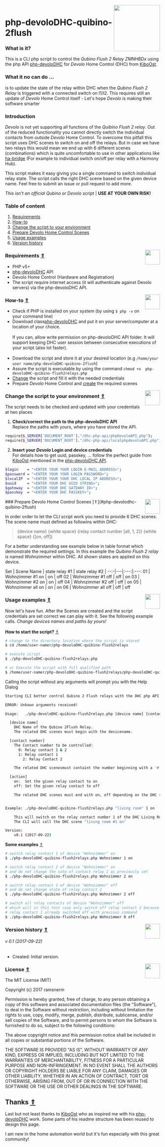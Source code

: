<img align="right" src="/README-Assets/qubino_control.jpg" width="150">

# php-devoloDHC-quibino-2flush

### What is it?

This is a CLI php script to control the *Qubino Flush 2 Relay ZMNHBDx* using the php API [php-devoloDHC](https://github.com/KiboOst/php-devoloDHC) for *Devolo* Home Control (DHC) from [KiboOst](https://github.com/KiboOst).

### What it no can do ...
is to update the state of the relay within DHC when the *Qubino Flush 2 Relay* is triggered with a connected switch on I1/I2. This requires still an update of *Devolo* Home Control itself - Let's hope *Devolo* is making their software smarter

### Introduction

*Devolo* is not yet supporting all functions of the *Quibino Flush 2 relay*. Out of the reduced functionality you cannot directly switch the individual contacts from outside *Devolo* Home Control. To overcome this pitfall this script uses DHC scenes to switch on and off the relays. But in case we have two relays this would mean we end up with 6 different scenes (combinations) which is quite uncomfortable to use in other applications like [ha-bridge](https://github.com/bwssytems/ha-bridge) (For example to individual switch on/off per relay with a Harmony Hub).

This script makes it easy giving you a single command to switch individual relay state. The script calls the right DHC scene based on the given device name. Feel free to submit an issue or pull request to add more.

*This isn't an official Qubino or Devolo script* | **USE AT YOUR OWN RISK!<br />**

### Table of content
1. [Requirements](#requirements)<br />
1. [How-to](#how-to)<br />
  1. [Change the script to your environment](#change-the-script-to-your-environment)<br />
  1. [Prepare Devolo Home Control Scenes](#prepare-devolo-home-control-scenes)<br />
1. [Usage examples](#usage-example)<br />
1. [Version history](#version-history)<br />

<img align="right" src="/README-Assets/questionmark.png" width="48">

### Requirements  [&#8657;](#php-devolodhc-quibino-2flush)

- PHP v5+
- [php-devoloDHC](https://github.com/KiboOst/php-devoloDHC) API
- Devolo Home Control (Hardware and Registration)
- The script require internet access (it will authenticate against Devolo servers) via the php-devoloDHC API.

<img align="right" src="/README-Assets/read.png" width="48">

### How-to [&#8657;](#php-devolodhc-quibino-2flush)

- Check if PHP is installed on your system (by using ```$ php -v``` on your command line)
- Download class[php-devoloDHC](https://github.com/KiboOst/php-devoloDHC) and put it on your server/computer at a location of your choice.<br><br>If you can, allow write permission on php-devoloDHC API folder. It will support keeping DHC user session between consecutive executions of your script (also lot faster).<br><br>
- Download the script and store it at your desired location (e.g ```/home/your user name/php-devoloDHC-quibino-2flush```)
- Assure the script is executable by using the command ```chmod +x  php-devoloDHC-quibino-flush2relays.php```
- [Change](#change-the-script-to-your-environment) the script and fill it with the needed credentials
- Prepare *Devolo* Home Control and [create](#prepare-devolo-home-control-scenes) the required scenes

<img align="right" src="/README-Assets/requirements.png" width="48">

### Change the script to your environment [&#8657;](#php-devolodhc-quibino-2flush)

The script needs to be checked and updated with your credentials at two places

 1. **Check/correct the path to the php-devoloDHC API**<br>
 Replace the paths with yours, where you have stored the API.
 ```bash
 require($_SERVER['DOCUMENT_ROOT']."/dhc-php-api/phpDevoloAPI.php");
 require($_SERVER['DOCUMENT_ROOT']."/dhc-php-api/localphpdevoloAPI.php");
 ```
 2. **Insert your *Devolo* Login and device credentials**<br>
 For details how to get uuid, passkey, ... follow the perfect guide from [KiboOst](https://github.com/KiboOst) mentioned in the [php-devoloDHC API](https://github.com/KiboOst/php-devoloDHC).

  ```bash
 $login    = "<ENTER YOUR YOUR LOGIN E-MAIL ADDRESS>";
 $password = "<ENTER YOUR YOUR LOGIN PASSWORD>";
 $localIP  = "<ENTER YOUR YOUR DHC LOCAL IP ADDRESS>";
 $uuid     = "<ENTER YOUR DHC UUID STRING>";
 $gateway  = "<ENTER YOUR DHC GATEWAY ID>";
 $passkey  = "<ENTER YOUR DHC PASSKEY>";
 ```

<img align="right" src="/README-Assets/requirements.png" width="48">
### Prepare Devolo Home Control Scenes [&#8657;](#php-devolodhc-quibino-2flush)

In order order to let the CLI script work you need to provide 6 DHC scenes. The scene name must defined as followins within DHC:

> {device name} {white space} {relay contact number [all, 1, 2]} {white space} {[on, off]}

For a better understanding see example below in table format which demonstrate the required settings. In this example the *Quibino Flush 2 relay* is named *Wohnzimmer* within DHC. All shown states are applied on this device.


Set | Scene Name | state relay #1 | state relay #2 |
--:-|---|:---:|:---:
01 | Wohnzimmer #1 on | on | off
02 | Wohnzimmer #1 off | off | on
03 | Wohnzimmer #2 on | on | off
04 | Wohnzimmer #2 off | off | on
05 | Wohnzimmer all on | on | on
06 | Wohnzimmer all off | off | off


<img align="right" src="/README-Assets/set.png" width="48">

### Usage examples [&#8657;](#php-devolodhc-quibino-2flush)

Now let's have fun. After the Scenes are created and the script credentials are set correct we can play with it. See the following example calls. *Change devices names and paths by yours!*<br>
  <br>
**How to start the script?** [&#8657;](#php-devolodhc-quibino-2flush)

```bash
# change to the directory location where the script is stored
$ cd /home/user-namer/php-devoloDHC-quibino-flush2relays

# execute script
$ ./php-devoloDHC-quibino-flush2relays.php

# or Execute the script with full qualified path
$ /home/user-namer/php-devoloDHC-quibino-flush2relays/php-devoloDHC-quibino-flush2relays.php
```

Calling the script without any arguments will prompt you with the Help Dialog

```bash
Starting CLI better control Qubino 2 Flush relays with the DHC php API ...

ERROR: Unkown arguments received!

Usage:   ./php-devoloDHC-quibino-flush2relays.php [device name] [contact number] [action]

  [device name]
    DHC Name of the Qubino 2Flush Relay.
    The related DHC scenes must begin with the devicename.

  [contact number]
    The Contact number to be controlled:
      0: Relay contact 1 & 2
      1: Relay contact 1
	    2: Relay Contact 2

    The related DHC scenesmust containt the number beginning with a '#'.

  [action]
    on:  Set the given relay contact to on
    off: Set the given relay contact to off

    The related DHC scenes must end with on, off depending on the DHC rule function


Example: ./php-devoloDHC-quibino-flush2relays.php "living room" 1 on

    This will switch on the relay contact number 1 of the DHC Living Room device.
    The CLI will call the DHC scene "living room #1 on"

Version:
    v0.1 (2017-09-22)
```

**Some examples** [&#8657;](#php-devolodhc-quibino-2flush)

```bash
# switch relay contact 1 of device "Wohnzimmer" on
$ ./php-devoloDHC-quibino-flush2relays.php Wohnzimmer 1 on

# switch relay contact 2 of device "Wohnzimmer" on
# and do not change the sate of contact relay 1 as previously set
$ ./php-devoloDHC-quibino-flush2relays.php Wohnzimmer 2 on

# switch relay contact 1 of device "Wohnzimmer" off
# and do not change state of relay contact 2
$ ./php-devoloDHC-quibino-flush2relays.php Wohnzimmer 2 off

# switch all relay contacts of device "Wohnzimmer" off
# which will in this test case only switch off relay contact 2 because
# relay contact 1 already switched off with previous command
$ ./php-devoloDHC-quibino-flush2relays.php Wohnzimmer 0 off
```

<img align="right" src="/README-Assets/changes.png" width="48">

### Version history [&#8657;](#php-devolodhc-quibino-2flush)

###### v 0.1 (2017-09-22)

 - Created: Initial version.

<img align="right" src="/README-Assets/mit.png" width="48">

### License [&#8657;](#php-devolodhc-quibino-2flush)

The MIT License (MIT)

Copyright (c) 2017 ramsnerm

Permission is hereby granted, free of charge, to any person obtaining a copy
of this software and associated documentation files (the "Software"), to deal
in the Software without restriction, including without limitation the rights
to use, copy, modify, merge, publish, distribute, sublicense, and/or sell
copies of the Software, and to permit persons to whom the Software is
furnished to do so, subject to the following conditions:

The above copyright notice and this permission notice shall be included in all
copies or substantial portions of the Software.

THE SOFTWARE IS PROVIDED "AS IS", WITHOUT WARRANTY OF ANY KIND, EXPRESS OR
IMPLIED, INCLUDING BUT NOT LIMITED TO THE WARRANTIES OF MERCHANTABILITY,
FITNESS FOR A PARTICULAR PURPOSE AND NON-INFRINGEMENT. IN NO EVENT SHALL THE
AUTHORS OR COPYRIGHT HOLDERS BE LIABLE FOR ANY CLAIM, DAMAGES OR OTHER
LIABILITY, WHETHER IN AN ACTION OF CONTRACT, TORT OR OTHERWISE, ARISING FROM,
OUT OF OR IN CONNECTION WITH THE SOFTWARE OR THE USE OR OTHER DEALINGS IN THE
SOFTWARE.


## Thanks [&#8657;](#php-devolodhc-quibino-2flush)

Last but not least thanks to [KiboOst](https://github.com/KiboOst) who as inspired me with his [php-devoloDHC](https://github.com/KiboOst/php-devoloDHC) work. Some parts of his readme structure has been reused to design this page.

I am new in the home automation world but it's fun especially with this great community!
